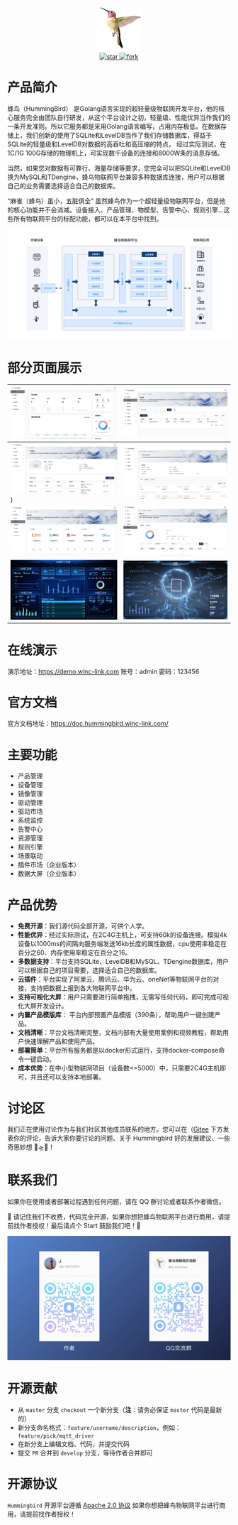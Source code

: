 <p align="center">
	<img src="manifest/image/logo.png" width="100">
<br>

<a href='https://gitee.com/winc-link/hummingbird/stargazers'>
    <img src='https://gitee.com/winc-link/hummingbird/badge/star.svg?theme=gvp' alt='star'></img>
</a>
<a href='https://gitee.com/winc-link/hummingbird/members'>
    <img src='https://gitee.com/winc-link/hummingbird/badge/fork.svg?theme=gvp' alt='fork'></img>
</a>
<br>
</p>

# 产品简介

蜂鸟（HummingBird） 是Golang语言实现的超轻量级物联网开发平台，他的核心服务完全由团队自行研发，从这个平台设计之初，轻量级、性能优异当作我们的一条开发准则。所以它服务都是采用Golang语言编写，占用内存极低。在数据存储上，我们创新的使用了SQLite和LevelDB当作了我们存储数据库，得益于SQLite的轻量级和LevelDB对数据的高吞吐和高压缩的特点， 经过实际测试，在1C/1G 100G存储的物理机上，可实现数千设备的连接和8000W条的消息存储。

当然，如果您对数据有可靠行、海量存储等要求，您完全可以把SQLite和LevelDB换为MySQL和TDengine，蜂鸟物联网平台兼容多种数据库连接，用户可以根据自己的业务需要选择适合自己的数据库。

“麻雀（蜂鸟）虽小，五脏俱全” 虽然蜂鸟作为一个超轻量级物联网平台，但是他的核心功能并不会消减。设备接入、产品管理、物模型、告警中心、规则引擎...这些所有物联网平台的标配功能，都可以在本平台中找到。



![](manifest/image/architecture.png)



# 部分页面展示

| ![](manifest/image/1.png)                                               | ![](manifest/image/2.png)                                                   |
|:------------------------------------------------------------------------|:----------------------------------------------------------------------------|
| ![](manifest/image/3.png))                                              | ![](manifest/image/4.png)                                                   |
| ![](manifest/image/5.png)                                               | ![](manifest/image/6.png)                                                   |
| ![](manifest/image/7.png)                                               | ![](manifest/image/8.png)                                                   |

# 在线演示

演示地址：https://demo.winc-link.com
账号：admin
密码：123456

# 官方文档

官方文档地址：https://doc.hummingbird.winc-link.com/

# 主要功能

- 产品管理
- 设备管理
- 镜像管理
- 驱动管理
- 驱动市场
- 系统监控
- 告警中心
- 资源管理
- 规则引擎
- 场景联动
- 插件市场（企业版本）
- 数据大屏（企业版本）

# 产品优势

- **免费开源**：我们源代码全部开源，可供个人学。
- **性能优异**：经过实际测试，在2C4G主机上，可支持60k的设备连接。模拟4k设备以1000ms的间隔向服务端发送16kb长度的属性数据，cpu使用率稳定在百分之60、内存使用率稳定在百分之16。
- **多数据支持**：平台支持SQLite、LevelDB和MySQL、TDengine数据库，用户可以根据自己的项目需要，选择适合自己的数据库。
- **云插件**：平台实现了阿里云、腾讯云、华为云、oneNet等物联网平台的对接，支持把数据上报到各大物联网平台中。
- **支持可视化大屏**：用户只需要进行简单拖拽，无需写任何代码，即可完成可视化大屏开发设计。
- **内置产品模版库**： 平台内部预置产品模版（390条），帮助用户一键创建产品。
- **文档清晰**：平台文档清晰完整，文档内部有大量使用案例和视频教程，帮助用户快速理解产品和使用产品。
- **部署简单**：平台所有服务都是以docker形式运行，支持docker-compose命令一键启动。
- **成本优势**：在中小型物联网项目（设备数<=5000）中，只需要2C4G主机即可，并且还可以支持本地部署。

#  讨论区

我们正在使用讨论作为与我们社区其他成员联系的地方。您可以在（[Gitee](https://gitee.com/winc-link/hummingbird/issues/I7WC1A)
下方发表你的评论，告诉大家你要讨论的问题、关于 Hummingbird 好的发展建议、一些奇思妙想 🚀🛸🚤！

#  联系我们

如果你在使用或者部署过程遇到任何问题，请在 QQ 群讨论或者联系作者微信。

🌟 请记住我们不收费，代码完全开源，如果你想把蜂鸟物联网平台进行商用，请提前找作者授权！最后请点个 Start 鼓励我们吧！🌟

<p align="center">
	<img src="manifest/image/jietu.png" width="600">
<br>


# 开源贡献

-   从 `master` 分支 `checkout` 一个新分支（**注**：请务必保证 `master` 代码是最新的）
-   新分支命名格式：`feature/username/description`，例如：`feature/pick/mqtt_driver`
-   在新分支上编辑文档、代码，并提交代码
-   提交 `PR` 合并到 `develop` 分支，等待作者合并即可

# 开源协议

`Hummingbird` 开源平台遵循 [Apache 2.0 协议](https://www.apache.org/licenses/LICENSE-2.0.html) 如果你想把蜂鸟物联网平台进行商用，请提前找作者授权！